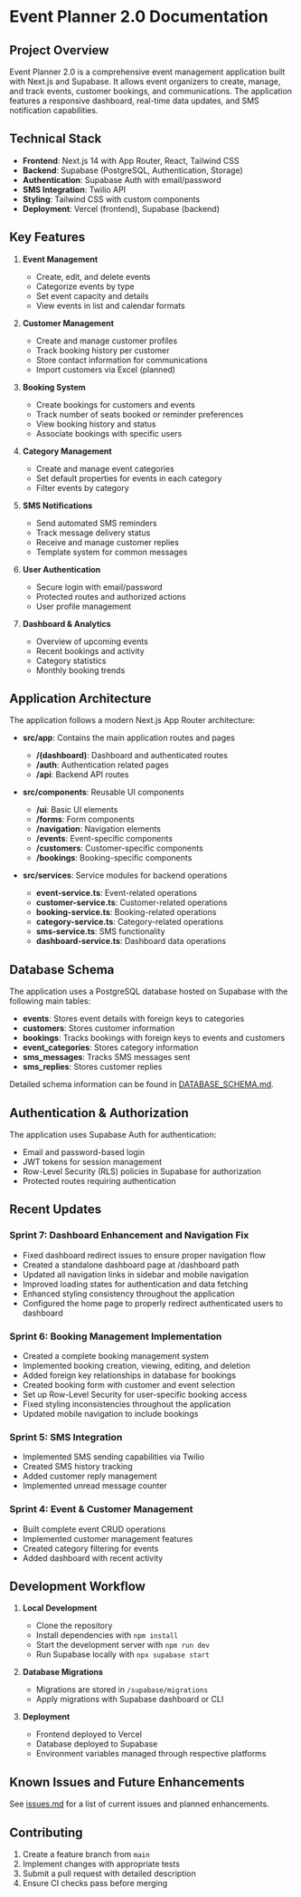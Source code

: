 # Event Planner 2.0 Documentation

## Project Overview

Event Planner 2.0 is a comprehensive event management application built with Next.js and Supabase. It allows event organizers to create, manage, and track events, customer bookings, and communications. The application features a responsive dashboard, real-time data updates, and SMS notification capabilities.

## Technical Stack

- **Frontend**: Next.js 14 with App Router, React, Tailwind CSS
- **Backend**: Supabase (PostgreSQL, Authentication, Storage)
- **Authentication**: Supabase Auth with email/password
- **SMS Integration**: Twilio API
- **Styling**: Tailwind CSS with custom components
- **Deployment**: Vercel (frontend), Supabase (backend)

## Key Features

1. **Event Management**
   - Create, edit, and delete events
   - Categorize events by type
   - Set event capacity and details
   - View events in list and calendar formats

2. **Customer Management**
   - Create and manage customer profiles
   - Track booking history per customer
   - Store contact information for communications
   - Import customers via Excel (planned)

3. **Booking System**
   - Create bookings for customers and events
   - Track number of seats booked or reminder preferences
   - View booking history and status
   - Associate bookings with specific users

4. **Category Management**
   - Create and manage event categories
   - Set default properties for events in each category
   - Filter events by category

5. **SMS Notifications**
   - Send automated SMS reminders
   - Track message delivery status
   - Receive and manage customer replies
   - Template system for common messages

6. **User Authentication**
   - Secure login with email/password
   - Protected routes and authorized actions
   - User profile management

7. **Dashboard & Analytics**
   - Overview of upcoming events
   - Recent bookings and activity
   - Category statistics
   - Monthly booking trends

## Application Architecture

The application follows a modern Next.js App Router architecture:

- **src/app**: Contains the main application routes and pages
  - **/(dashboard)**: Dashboard and authenticated routes
  - **/auth**: Authentication related pages
  - **/api**: Backend API routes

- **src/components**: Reusable UI components
  - **/ui**: Basic UI elements
  - **/forms**: Form components
  - **/navigation**: Navigation elements
  - **/events**: Event-specific components
  - **/customers**: Customer-specific components
  - **/bookings**: Booking-specific components

- **src/services**: Service modules for backend operations
  - **event-service.ts**: Event-related operations
  - **customer-service.ts**: Customer-related operations
  - **booking-service.ts**: Booking-related operations
  - **category-service.ts**: Category-related operations
  - **sms-service.ts**: SMS functionality
  - **dashboard-service.ts**: Dashboard data operations

## Database Schema

The application uses a PostgreSQL database hosted on Supabase with the following main tables:

- **events**: Stores event details with foreign keys to categories
- **customers**: Stores customer information
- **bookings**: Tracks bookings with foreign keys to events and customers
- **event_categories**: Stores category information
- **sms_messages**: Tracks SMS messages sent
- **sms_replies**: Stores customer replies

Detailed schema information can be found in [DATABASE_SCHEMA.md](./DATABASE_SCHEMA.md).

## Authentication & Authorization

The application uses Supabase Auth for authentication:
- Email and password-based login
- JWT tokens for session management
- Row-Level Security (RLS) policies in Supabase for authorization
- Protected routes requiring authentication

## Recent Updates

### Sprint 7: Dashboard Enhancement and Navigation Fix
- Fixed dashboard redirect issues to ensure proper navigation flow
- Created a standalone dashboard page at /dashboard path
- Updated all navigation links in sidebar and mobile navigation
- Improved loading states for authentication and data fetching
- Enhanced styling consistency throughout the application
- Configured the home page to properly redirect authenticated users to dashboard

### Sprint 6: Booking Management Implementation
- Created a complete booking management system
- Implemented booking creation, viewing, editing, and deletion
- Added foreign key relationships in database for bookings
- Created booking form with customer and event selection
- Set up Row-Level Security for user-specific booking access
- Fixed styling inconsistencies throughout the application
- Updated mobile navigation to include bookings

### Sprint 5: SMS Integration
- Implemented SMS sending capabilities via Twilio
- Created SMS history tracking
- Added customer reply management
- Implemented unread message counter

### Sprint 4: Event & Customer Management
- Built complete event CRUD operations
- Implemented customer management features
- Created category filtering for events
- Added dashboard with recent activity

## Development Workflow

1. **Local Development**
   - Clone the repository
   - Install dependencies with `npm install`
   - Start the development server with `npm run dev`
   - Run Supabase locally with `npx supabase start`

2. **Database Migrations**
   - Migrations are stored in `/supabase/migrations`
   - Apply migrations with Supabase dashboard or CLI

3. **Deployment**
   - Frontend deployed to Vercel
   - Database deployed to Supabase
   - Environment variables managed through respective platforms

## Known Issues and Future Enhancements

See [issues.md](../issues.md) for a list of current issues and planned enhancements.

## Contributing

1. Create a feature branch from `main`
2. Implement changes with appropriate tests
3. Submit a pull request with detailed description
4. Ensure CI checks pass before merging 